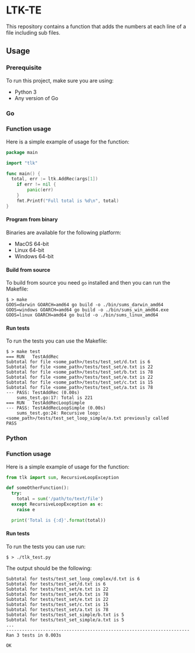 # LTK-TE

This repository contains a function that adds the numbers at each line of a file
including sub files.

## Usage

### Prerequisite

To run this project, make sure you are using:

  * Python 3
  * Any version of Go

### Go

### Function usage

Here is a simple example of usage for the function:

```go
package main

import "tlk"

func main() {
  total, err := ltk.AddRec(args[1])
	if err != nil {
		panic(err)
	}
	fmt.Printf("Full total is %d\n", total)
}
```

#### Program from binary

Binaries are available for the following platform:

-   MacOS 64-bit
-   Linux 64-bit
-   Windows 64-bit

#### Build from source

To build from source you need `go` installed and then you can run the Makefile:

    $ > make
    GOOS=darwin GOARCH=amd64 go build -o ./bin/sums_darwin_amd64
    GOOS=windows GOARCH=amd64 go build -o ./bin/sums_win_amd64.exe
    GOOS=linux GOARCH=amd64 go build -o ./bin/sums_linux_amd64

#### Run tests

To run the tests you can use the Makefile:

    $ > make test
    === RUN   TestAddRec
    Subtotal for file <some_path>/tests/test_set/d.txt is 6
    Subtotal for file <some_path>/tests/test_set/e.txt is 22
    Subtotal for file <some_path>/tests/test_set/b.txt is 78
    Subtotal for file <some_path>/tests/test_set/e.txt is 22
    Subtotal for file <some_path>/tests/test_set/c.txt is 15
    Subtotal for file <some_path>/tests/test_set/a.txt is 78
    --- PASS: TestAddRec (0.00s)
        sums_test.go:17: Total is 221
    === RUN   TestAddRecLoopSimple
    --- PASS: TestAddRecLoopSimple (0.00s)
        sums_test.go:24: Recursive loop: <some_path>/tests/test_set_loop_simple/a.txt previously called
    PASS

### Python

### Function usage

Here is a simple example of usage for the function:

```python
from tlk import sum, RecursiveLoopException

def someOtherFunction():
  try:
    total = sum('/path/to/text/file')
  except RecursiveLoopException as e:
    raise e

  print('Total is {:d}'.format(total))
```

#### Run tests

To run the tests you can use run:

    $ > ./tlk_test.py

The output should be the following:

    Subtotal for tests/test_set_loop_complex/d.txt is 6
    Subtotal for tests/test_set/d.txt is 6
    Subtotal for tests/test_set/e.txt is 22
    Subtotal for tests/test_set/b.txt is 78
    Subtotal for tests/test_set/e.txt is 22
    Subtotal for tests/test_set/c.txt is 15
    Subtotal for tests/test_set/a.txt is 78
    Subtotal for tests/test_set_simple/b.txt is 5
    Subtotal for tests/test_set_simple/a.txt is 5
    ...
    ----------------------------------------------------------------------
    Ran 3 tests in 0.003s

    OK
